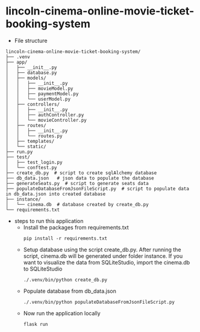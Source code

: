 # lincoln-cinema-online-movie-ticket-booking-system

- File structure
```
lincoln-cinema-online-movie-ticket-booking-system/
├── .venv
├── app/
│   ├── __init__.py
│   ├── database.py
│   ├── models/
│   │   ├── __init__.py 
│   │   ├── movieModel.py
│   │   ├── paymentModel.py
│   │   └── userModel.py 
│   ├── controllers/
│   │   ├── __init__.py 
│   │   ├── authController.py
│   │   └── movieController.py 
│   ├── routes/
│   │   ├── __init__.py 
│   │   └── routes.py 
│   ├── templates/
│   └── static/
├── run.py
├── test/
│   ├── test_login.py
│   └── conftest.py
├── create_db.py  # script to create sqlAlchemy database
├── db_data.json   # json data to populate the database
├── generateSeats.py  # script to generate seats data
├── populateDatabaseFromJsonFileScript.py  # script to populate data in db_data.json into created database
├── instance/
│   └── cinema.db  # database created by create_db.py
└── requirements.txt
```

- steps to run this application
  - Install the packages from requirements.txt
    ```
    pip install -r requirements.txt
    ```
  - Setup database using the script create_db.py. After running the script, cinema.db will be generated under folder instance. If you want to visualize the data from SQLiteStudio, import the cinema.db to  SQLiteStudio
    ```
    ./.venv/bin/python create_db.py
    ```
  - Populate database from db_data.json
    ```
    ./.venv/bin/python populateDatabaseFromJsonFileScript.py
    ```
  - Now run the application locally
    ```
    flask run
    ```
       
  
